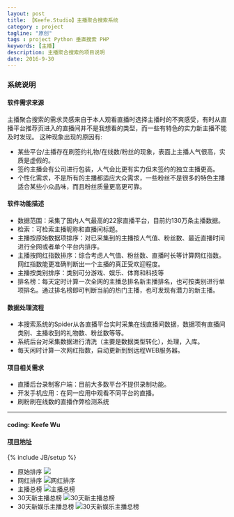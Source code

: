 ```yaml
---
layout: post
title: 【Keefe.Studio】主播聚合搜索系统
category : project
tagline: "原创"
tags : project Python 垂直搜索 PHP
keywords: [主播]
description: 主播聚合搜索的项目说明
date: 2016-9-30
---
```

### 系统说明

#### 软件需求来源
主播聚合搜索的需求灵感来自于本人观看直播时选择主播时的不爽感受，有时从直播平台推荐页进入的直播间并不是我想看的类型，而一些有特色的实力新主播不能及时发现。
这种现象出现的原因有:
- 某些平台/主播存在刷签约礼物/在线数/粉丝的现象，表面上主播人气很高，实质是虚假的。
- 签约主播会有公司进行包装，人气会比更有实力但未签约的独立主播更高。
- 个性化需求，不是所有的主播都适应大众需求，一些粉丝不是很多的特色主播适合某些小众品味，而且粉丝质量更高更可靠。

#### 软件功能描述
- 数据范围：采集了国内人气最高的22家直播平台，目前约130万条主播数据。
- 检索：可检索主播昵称和直播间标题。
- 主播按原始数据项排序：对已采集到的主播按人气值、粉丝数、最近直播时间进行全网或者单个平台内排序。
- 主播按网红指数排序：综合考虑人气值、粉丝数、直播时长等计算网红指数。网红指数能更准确判断出一个主播的真正受欢迎程度。
- 主播按类别排序：类别可分游戏、娱乐、体育和科技等
- 排名榜：每天定时计算一次全网的主播总排名新主播排名，也可按类别进行单项排名。通过排名榜即可判断当前的热门主播，也可发现有潜力的新主播。


#### 数据处理流程
- 本搜索系统的Spider从各直播平台实时采集在线直播间数据，数据项有直播间类别、主播收到的礼物数、粉丝数等等。
- 系统后台对采集数据进行清洗（主要是数据类型转化），处理，入库。
- 每天闲时计算一次网红指数，自动更新到到远程WEB服务器。

#### 项目相关需求
- 直播后台录制客户端：目前大多数平台不提供录制功能。
- 开发手机应用：在同一应用中观看不同平台的直播。
- 刷粉刷在线数的直播作弊检测系统

***
#### coding: Keefe Wu
#### [项目地址](http://www.wuqifu.cn/www_show/getanchor/)

{% include JB/setup %}

- 原始排序 ![]({{BLOG_IMG}}anchor_getanchor.png)
- 网红排序 ![网红排序]({{BLOG_IMG}}anchor_getrank.png)
- 主播总榜 ![主播总榜]({{BLOG_IMG}}anchor_top_rank_0.png)
- 30天新主播总榜 ![30天新主播总榜]({{BLOG_IMG}}anchor_top_rank_type0_new30.png)
- 30天新娱乐主播总榜 ![30天新娱乐主播总榜]({{BLOG_IMG}}anchor_top_rank_type1_new30.png)
